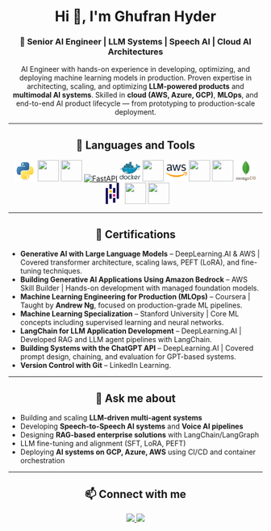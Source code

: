 <h1 align="center">Hi 👋, I'm Ghufran Hyder</h1>

<h3 align="center">🚀 Senior AI Engineer | LLM Systems | Speech AI | Cloud AI Architectures</h3>

<p align="center">
AI Engineer with hands-on experience in developing, optimizing, and deploying machine learning models in production. Proven expertise in architecting, scaling, and optimizing <b>LLM-powered products</b> and <b>multimodal AI systems</b>. Skilled in <b>cloud (AWS, Azure, GCP)</b>, <b>MLOps</b>, and end-to-end AI product lifecycle — from prototyping to production-scale deployment.
</p>

---


<h2 align="center">🧰 Languages and Tools</h2>
<p align="center">
  <a href="https://www.python.org/" target="_blank"><img src="https://raw.githubusercontent.com/devicons/devicon/master/icons/python/python-original.svg" width="42" height="42"/></a>
  <a href="https://pytorch.org/" target="_blank"><img src="https://www.vectorlogo.zone/logos/pytorch/pytorch-icon.svg" width="42" height="42"/></a>
  <a href="https://tensorflow.org/" target="_blank"><img src="https://www.vectorlogo.zone/logos/tensorflow/tensorflow-icon.svg" width="42" height="42"/></a>
  <a href="https://fastapi.tiangolo.com/" target="_blank" style="display: inline-block;">
  <img src="https://upload.wikimedia.org/wikipedia/commons/1/1d/FastAPI_logo.svg" alt="FastAPI" width="42" height="42"/>
</a>
  <a href="https://www.docker.com/" target="_blank"><img src="https://raw.githubusercontent.com/devicons/devicon/master/icons/docker/docker-original-wordmark.svg" width="42" height="42"/></a>
  <a href="https://kubernetes.io/" target="_blank"><img src="https://www.vectorlogo.zone/logos/kubernetes/kubernetes-icon.svg" width="42" height="42"/></a>
  <a href="https://aws.amazon.com/" target="_blank"><img src="https://raw.githubusercontent.com/devicons/devicon/master/icons/amazonwebservices/amazonwebservices-original-wordmark.svg" width="42" height="42"/></a>
  <a href="https://azure.microsoft.com/" target="_blank"><img src="https://www.vectorlogo.zone/logos/microsoft_azure/microsoft_azure-icon.svg" width="42" height="42"/></a>
  <a href="https://cloud.google.com/" target="_blank"><img src="https://www.vectorlogo.zone/logos/google_cloud/google_cloud-icon.svg" width="42" height="42"/></a>
  <a href="https://www.mongodb.com/" target="_blank"><img src="https://raw.githubusercontent.com/devicons/devicon/master/icons/mongodb/mongodb-original-wordmark.svg" width="42" height="42"/></a>
  <a href="https://pandas.pydata.org/" target="_blank"><img src="https://raw.githubusercontent.com/devicons/devicon/master/icons/pandas/pandas-original.svg" width="42" height="42"/></a>
  <a href="https://scikit-learn.org/" target="_blank"><img src="https://upload.wikimedia.org/wikipedia/commons/0/05/Scikit_learn_logo_small.svg" width="42" height="42"/></a>
  <a href="https://git-scm.com/" target="_blank"><img src="https://www.vectorlogo.zone/logos/git-scm/git-scm-icon.svg" width="42" height="42"/></a>
</p>

---

<h2 align="center">📜 Certifications</h2>

<ul>
  <li><b>Generative AI with Large Language Models</b> – DeepLearning.AI & AWS | Covered transformer architecture, scaling laws, PEFT (LoRA), and fine-tuning techniques.</li>
  <li><b>Building Generative AI Applications Using Amazon Bedrock</b> – AWS Skill Builder | Hands-on development with managed foundation models.</li>
  <li><b>Machine Learning Engineering for Production (MLOps)</b> – Coursera | Taught by <b>Andrew Ng</b>, focused on production-grade ML pipelines.</li>
  <li><b>Machine Learning Specialization</b> – Stanford University | Core ML concepts including supervised learning and neural networks.</li>
  <li><b>LangChain for LLM Application Development</b> – DeepLearning.AI | Developed RAG and LLM agent pipelines with LangChain.</li>
  <li><b>Building Systems with the ChatGPT API</b> – DeepLearning.AI | Covered prompt design, chaining, and evaluation for GPT-based systems.</li>
  <li><b>Version Control with Git</b> – LinkedIn Learning.</li>
</ul>

---

<h2 align="center">💬 Ask me about</h2>
<ul>
  <li>Building and scaling <b>LLM-driven multi-agent systems</b></li>
  <li>Developing <b>Speech-to-Speech AI systems</b> and <b>Voice AI pipelines</b></li>
  <li>Designing <b>RAG-based enterprise solutions</b> with LangChain/LangGraph</li>
  <li>LLM fine-tuning and alignment (SFT, LoRA, PEFT)</li>
  <li>Deploying <b>AI systems on GCP, Azure, AWS</b> using CI/CD and container orchestration</li>
</ul>

---

<h2 align="center">📫 Connect with me</h2>
<p align="center">
  <a href="https://www.linkedin.com/in/ghufranhyder/" target="_blank">
    <img src="https://img.shields.io/badge/LinkedIn-0A66C2?style=for-the-badge&logo=linkedin&logoColor=white"/>
  </a>
  <a href="https://github.com/GHUFRAN-HYDER" target="_blank">
    <img src="https://img.shields.io/badge/GitHub-181717?style=for-the-badge&logo=github&logoColor=white"/>
  </a>
</p>
